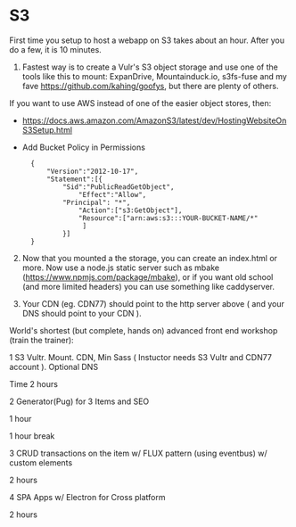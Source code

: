 # S3

First time you setup to host a webapp on S3 takes about an hour. After you do a few, it is
10 minutes.

1. Fastest way is to create a Vulr's S3 object storage and use one of the tools like this to mount:
ExpanDrive, Mountainduck.io, s3fs-fuse and my fave https://github.com/kahing/goofys, but there are plenty of others.

If you want to use AWS instead of one of the easier object stores, then:

- https://docs.aws.amazon.com/AmazonS3/latest/dev/HostingWebsiteOnS3Setup.html

- Add Bucket Policy in Permissions

		{
			"Version":"2012-10-17",
			"Statement":[{
				"Sid":"PublicReadGetObject",
					"Effect":"Allow",
				"Principal": "*",
					"Action":["s3:GetObject"],
					"Resource":["arn:aws:s3:::YOUR-BUCKET-NAME/*"
					 ]
				}]
		}



2. Now that you mounted a the storage, you can create an index.html or more.
Now use a node.js static server such as mbake (https://www.npmjs.com/package/mbake), or if you want old school (and more limited headers) you can use something like caddyserver.

3. Your CDN (eg. CDN77) should point to the http server above ( and your DNS should point to your CDN ).


World's shortest (but complete, hands on) advanced front end workshop (train the trainer):

1 S3 Vultr. Mount. CDN, Min Sass ( Instuctor needs S3 Vultr and CDN77 account ). Optional DNS

Time 2 hours

2 Generator(Pug) for 3 Items and SEO

1 hour

1 hour break

3 CRUD transactions on the item w/ FLUX pattern (using eventbus) w/ custom elements

2 hours

4 SPA Apps w/ Electron for Cross platform

2 hours

